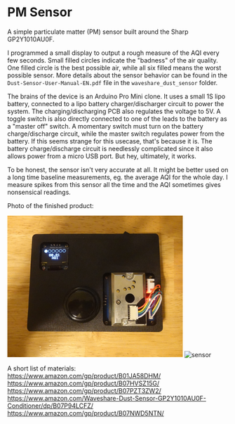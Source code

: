 # PM Sensor

A simple particulate matter (PM) sensor built around the Sharp GP2Y1010AU0F.

I programmed a small display to output a rough measure of the AQI every few seconds. Small filled circles indicate the "badness" of the air quality. One filled circle is the best possible air, while all six filled means the worst possible sensor. More details about the sensor behavior can be found in the `Dust-Sensor-User-Manual-EN.pdf` file in the `waveshare_dust_sensor` folder.

The brains of the device is an Arduino Pro Mini clone. It uses a small 1S lipo battery, connected to a lipo battery charger/discharger circuit to power the system. The charging/discharging PCB also regulates the voltage to 5V. A toggle switch is also directly connected to one of the leads to the battery as a "master off" switch. A momentary switch must turn on the battery charge/discharge circuit, while the master switch regulates power from the battery. If this seems strange for this usecase, that's because it is. The battery charge/discharge circuit is needlessly complicated since it also allows power from a micro USB port. But hey, ultimately, it works.

To be honest, the sensor isn't very accurate at all. It might be better used on a long time baseline measurements, eg. the average AQI for the whole day. I measure spikes from this sensor all the time and the AQI sometimes gives nonsensical readings.

Photo of the finished product:

<img src="pm_sensor.jpg" alt="sensor" width=400/>

<img src="pm_sensor_guts.jpg" alt="sensor" width=400/>

A short list of materials:
https://www.amazon.com/gp/product/B01JA58DHM/
https://www.amazon.com/gp/product/B07HVSZ15G/
https://www.amazon.com/gp/product/B07PZT3ZW2/
https://www.amazon.com/Waveshare-Dust-Sensor-GP2Y1010AU0F-Conditioner/dp/B07P94LCFZ/
https://www.amazon.com/gp/product/B07NWD5NTN/
